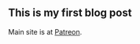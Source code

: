 ## This is my first blog post

Main site is at <a href="https://www.patreon.com/ticom">Patreon</a>.
